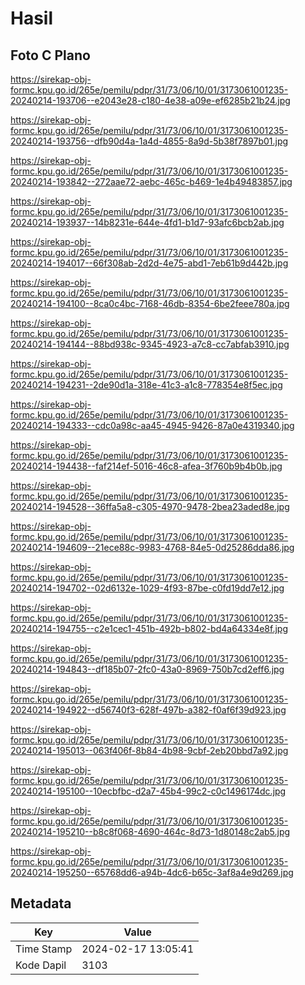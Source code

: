 # Hasil

## Foto C Plano

https://sirekap-obj-formc.kpu.go.id/265e/pemilu/pdpr/31/73/06/10/01/3173061001235-20240214-193706--e2043e28-c180-4e38-a09e-ef6285b21b24.jpg

https://sirekap-obj-formc.kpu.go.id/265e/pemilu/pdpr/31/73/06/10/01/3173061001235-20240214-193756--dfb90d4a-1a4d-4855-8a9d-5b38f7897b01.jpg

https://sirekap-obj-formc.kpu.go.id/265e/pemilu/pdpr/31/73/06/10/01/3173061001235-20240214-193842--272aae72-aebc-465c-b469-1e4b49483857.jpg

https://sirekap-obj-formc.kpu.go.id/265e/pemilu/pdpr/31/73/06/10/01/3173061001235-20240214-193937--14b8231e-644e-4fd1-b1d7-93afc6bcb2ab.jpg

https://sirekap-obj-formc.kpu.go.id/265e/pemilu/pdpr/31/73/06/10/01/3173061001235-20240214-194017--66f308ab-2d2d-4e75-abd1-7eb61b9d442b.jpg

https://sirekap-obj-formc.kpu.go.id/265e/pemilu/pdpr/31/73/06/10/01/3173061001235-20240214-194100--8ca0c4bc-7168-46db-8354-6be2feee780a.jpg

https://sirekap-obj-formc.kpu.go.id/265e/pemilu/pdpr/31/73/06/10/01/3173061001235-20240214-194144--88bd938c-9345-4923-a7c8-cc7abfab3910.jpg

https://sirekap-obj-formc.kpu.go.id/265e/pemilu/pdpr/31/73/06/10/01/3173061001235-20240214-194231--2de90d1a-318e-41c3-a1c8-778354e8f5ec.jpg

https://sirekap-obj-formc.kpu.go.id/265e/pemilu/pdpr/31/73/06/10/01/3173061001235-20240214-194333--cdc0a98c-aa45-4945-9426-87a0e4319340.jpg

https://sirekap-obj-formc.kpu.go.id/265e/pemilu/pdpr/31/73/06/10/01/3173061001235-20240214-194438--faf214ef-5016-46c8-afea-3f760b9b4b0b.jpg

https://sirekap-obj-formc.kpu.go.id/265e/pemilu/pdpr/31/73/06/10/01/3173061001235-20240214-194528--36ffa5a8-c305-4970-9478-2bea23aded8e.jpg

https://sirekap-obj-formc.kpu.go.id/265e/pemilu/pdpr/31/73/06/10/01/3173061001235-20240214-194609--21ece88c-9983-4768-84e5-0d25286dda86.jpg

https://sirekap-obj-formc.kpu.go.id/265e/pemilu/pdpr/31/73/06/10/01/3173061001235-20240214-194702--02d6132e-1029-4f93-87be-c0fd19dd7e12.jpg

https://sirekap-obj-formc.kpu.go.id/265e/pemilu/pdpr/31/73/06/10/01/3173061001235-20240214-194755--c2e1cec1-451b-492b-b802-bd4a64334e8f.jpg

https://sirekap-obj-formc.kpu.go.id/265e/pemilu/pdpr/31/73/06/10/01/3173061001235-20240214-194843--df185b07-2fc0-43a0-8969-750b7cd2eff6.jpg

https://sirekap-obj-formc.kpu.go.id/265e/pemilu/pdpr/31/73/06/10/01/3173061001235-20240214-194922--d56740f3-628f-497b-a382-f0af6f39d923.jpg

https://sirekap-obj-formc.kpu.go.id/265e/pemilu/pdpr/31/73/06/10/01/3173061001235-20240214-195013--063f406f-8b84-4b98-9cbf-2eb20bbd7a92.jpg

https://sirekap-obj-formc.kpu.go.id/265e/pemilu/pdpr/31/73/06/10/01/3173061001235-20240214-195100--10ecbfbc-d2a7-45b4-99c2-c0c1496174dc.jpg

https://sirekap-obj-formc.kpu.go.id/265e/pemilu/pdpr/31/73/06/10/01/3173061001235-20240214-195210--b8c8f068-4690-464c-8d73-1d80148c2ab5.jpg

https://sirekap-obj-formc.kpu.go.id/265e/pemilu/pdpr/31/73/06/10/01/3173061001235-20240214-195250--65768dd6-a94b-4dc6-b65c-3af8a4e9d269.jpg


## Metadata

| Key        | Value               |
| ---------- | ------------------- |
| Time Stamp | 2024-02-17 13:05:41 |
| Kode Dapil | 3103                |



